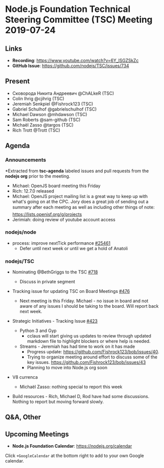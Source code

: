 # Node.js Foundation Technical Steering Committee (TSC) Meeting 2019-07-24

## Links

* **Recording**: https://www.youtube.com/watch?v=6Y_lSGZSkZc
* **GitHub Issue**: https://github.com/nodejs/TSC/issues/734

## Present

* Сковорода Никита Андреевич @ChALkeR (TSC)
* Colin Ihrig @cjihrig (TSC)
* Jeremiah Senkpiel @Fishrock123 (TSC)
* Gabriel Schulhof @gabrielschulhof (TSC)
* Michael Dawson @mhdawson (TSC)
* Sam Roberts @sam-github (TSC)
* Michaël Zasso @targos (TSC)
* Rich Trott @Trott (TSC)

## Agenda

### Announcements
 
*Extracted from **tsc-agenda** labeled issues and pull requests from the **nodejs org** prior to the meeting.

* Michael: OpenJS board meeting this Friday
* Rich: 12.7.0 released
* Michael: OpenJS project mailing list is a great way to keep up with what's going on at the CPC. Jory does a
  great job of sending out a summary after each meeting as well as including other things of note:  
  https://lists.openjsf.org/g/projects
* Jerimiah: doing review of youtube account access

### nodejs/node

* process: improve nextTick performance [#25461](https://github.com/nodejs/node/pull/25461)
  * Defer until next week or until we get a hold of Anatoli

### nodejs/TSC

* Nominating @BethGriggs to the TSC [#718](https://github.com/nodejs/TSC/issues/718)
  * Discuss in private segment

* Tracking issue for updating TSC on Board Meetings 
[#476](https://github.com/nodejs/TSC/issues/476)
  * Next meeting is this Friday. Michael - no issue in board and not aware of any
    issues I should be taking to the board. Will report back next week. 

* Strategic Initiatives - Tracking Issue [#423](https://github.com/nodejs/TSC/issues/423)
  * Python 3 and Gyp
    * cclaus will start giving us updates to review through updated markdown file to highlight
      blockers or where help is needed.
  * Streams - Jeremiah has had time to work on it has made
    * Progress update: https://github.com/Fishrock123/bob/issues/40.  
    * Trying to organize meeting around effort to discuss some of the key issues.  https://github.com/Fishrock123/bob/issues/43
    * Planning to move into Node.js org soon
* V8 currenca
  * Michaël Zasso: nothing special to report this week

* Build resources - Rich, Michael D, Rod have had some discussions. Nothing to report
  but moving forward slowly.


## Q&A, Other

## Upcoming Meetings

* **Node.js Foundation Calendar**: https://nodejs.org/calendar

Click `+GoogleCalendar` at the bottom right to add to your own Google calendar.


